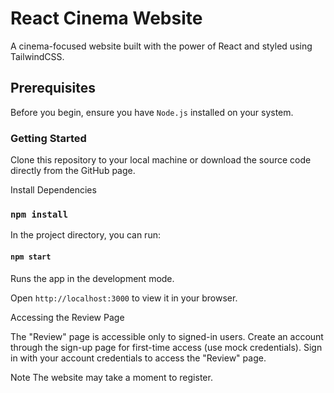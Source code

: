 # React Cinema Website
A cinema-focused website built with the power of React and styled using TailwindCSS.

## Prerequisites
Before you begin, ensure you have `Node.js` installed on your system.

### Getting Started
Clone this repository to your local machine or download the source code directly from the GitHub page.

Install Dependencies
### `npm install`

In the project directory, you can run:
#### `npm start`

Runs the app in the development mode.

Open `http://localhost:3000` to view it in your browser.


Accessing the Review Page

The "Review" page is accessible only to signed-in users.
Create an account through the sign-up page for first-time access (use mock credentials).
Sign in with your account credentials to access the "Review" page.


Note
The website may take a moment to register.
